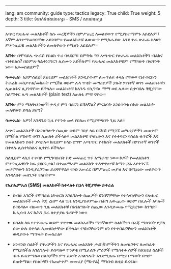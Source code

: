 

---

lang: am
community: guide
type: tactics
legacy: True
child: True
weight: 5
depth: 3
title: ទំនាក់ទំនងជាអក្សរ – SMS / សារជាអក្សរ

---

አጭር የጽሑፍ መልእክቶች ስሱ መረጃዎችን በምሥጢር ለመለዋወጥ የሚያስተማምኑ አይደሉም፤ እኛም ልንተማመንባቸው አይገባም። የመልእክቶቹ ልውውጥ የሚካሔደው እንደ ተራ ጽሑፍ ስለሆነ ምሥጢራዊ መልእክቶችን ለመለዋወጥ  የሚሆኑ አይደሉም። 

<div class="background" markdown=1>

**እሸቱ**፦ በሞባይሌ ጭራሽ የስልክ ጥሪ ባላደርግ፣ በምትኩ ግን አጫጭር የጽሑፍ መልእክቶችን ብልክና ብቀበልስ? በድምጽ ካልተነጋገርን ሊሰሙን አይችሉም፤ የጽሑፍ መልእክቶቹም የሚጓዙት በፍጥነት ነው። አይመስልህም?

**ሳሙኤል**፦ አይምሰልህ! እነዚህም መልእክቶች እንዲያውም ለመጥለፍ ቀላል ናቸው። የኔትወርኩን ትራፊክ መከታተል/መክፈት የሚችል ወይም ሌላ ጥቂት መሣሪያዎች ያሉት ሦስተኛ ወገን መልእክቶቹን ሊጠልፉና ሊያነባቸው ይችላሉ። መልእክቶቹ ከአንዱ የሲግናል ማማ ወደ ሌላው ሲቀባበሉ ቅጂያቸው ስለሚቀር ሌጣ መልእክቶች (plain text) ለጠለፋ ምቹ ናቸው።

**እሸቱ**፦ ምን ማለትህ ነው?! ታዲያ ምን ባደርግ ይሻለኛል? ምናልባት እንደጥንቱ በኮድ መልእክት መለዋወጥ ይሻል ይሆን?

**ሳሙኤል**፦ አዎን! አንዳንድ ጊዜ የጥንቱ መላ የበለጠ የሚያዋጣበት ጊዜ አለ።
</div>


አጭር መልእክቶች በአገልግሎት ሰጪው ወይም  ገበያ ላይ በርካሽ የሚገኙ መሣሪያዎችን መጠቀም በሚችል ሦስተኛ ወገን ሊጠለፉ ይችላሉ። መልእክቶቹ የላኪውን እና የተቀባዩን የስልክ ቁጥሮች እና የመልእክቱን ይዘት ያሳያሉ። ከዚህም በላይ ደግሞ አጫጭር የቴክስት መልእክቶች በሦስተኛ ወገኖች በቀላሉ ሊስተካከሉና ሊቀየሩ ይችላሉ።

ስለዚህም ላኪና ተቀባይ የሚግባቡበት ኮድ መፍጠር ጥሩ አማራጭ ነው። ኮዶች የመልእክቱን ምሥጢራዊነት ከፍ ያደርጉታል፤ በተጨማሪም መልእክት ተለዋዋጮቹ ከማን ጋራ እየተገናኙ መሆናቸውን እንዲያረጋግጡ ይረዳቸዋል። የኮድ አሠራር በምሥጢር መያዝ እና በየጊዜው መለዋወጥ እንዳለበት መዘንጋት የለበትም።

**የኤስኤምኤስ (SMS) መልእክቶች ከተላለፉ በኋላ ቅጂያቸው ይቀራል**

- በብዙ አገሮች የሞባይል ኔትወርክ አገልግሎት ሰጪዎች ደንበኞቻቸው የተላላኳቸውን የጽሑፍ መልእክቶች ሙሉ ቅጂ ረዘም ላለ ጊዜ እንዲያስቀምጡ በሕግ አውጪው ወይም በሌሎች አካሎች ይገደዳሉ። ብዙውን ጊዜ መልእክቶቹ በአገልግሎት ሰጪው እንዲቀመጡ የሚደረገው ከንግድ፣ ከሒሳብ እና ከሕግ ጋራ ለተያያዙ ጉዳዮች ነው።

- በስልክ ላይ የተቀመጡ ወይም የተተዉ መልክእቶችን ማንኛውም ስልካችንን በእጁ ማስገባት የቻለ ሰው ሁሉ በቀላሉ ሊመለከታቸው ይችላል። የላክናቸውንም ሆነ የተቀበልናቸውን መልእክቶች ወዲያውኑ ማጥፋት ይመከራል።

- አንዳንድ ስልኮች የጥሪዎችን እና የጽሑፍ መልእክት ታሪክ/ክምችትን ለመዝጋትና ለመክፈት የሚያስችል አገልግሎት ይሰጣሉ። ጥንቃቄ በሚፈልጉ ሥራዎች የሚሳተፉ ሰዎች ከእነዚህ ስልኮች ብዙ ይጠቀማሉ። ስልኮቻችን ምን አይነት አገልግሎት እንደሚሰጡ በሚገባ ማወቅ በጣም ይጠቅማል። የስልኮቹን የአጠቃቀም መመሪያ (ማኑዋል) ማንበብ ለዚህ ይረዳል።

